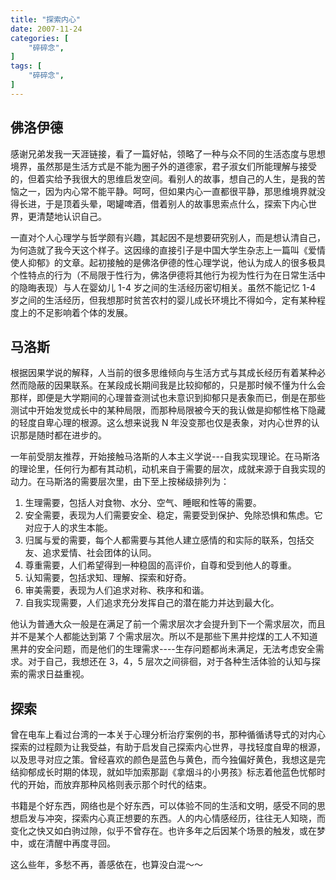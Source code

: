 ```yaml
---
title: "探索内心"
date: 2007-11-24
categories: [
    "碎碎念",
]
tags: [
    "碎碎念",
]
---
```


## 佛洛伊德

感谢兄弟发我一天涯链接，看了一篇好帖，领略了一种与众不同的生活态度与思想境界，虽然那是生活方式是不能为圈子外的道德家，君子淑女们所能理解与接受的，但着实给予我很大的思维启发空间。看别人的故事，想自己的人生，是我的苦恼之一，因为内心常不能平静。呵呵，但如果内心一直都很平静，那思维境界就没得长进，于是顶着头晕，喝罐啤酒，借着别人的故事思索点什么，探索下内心世界，更清楚地认识自己。

一直对个人心理学与哲学颇有兴趣，其起因不是想要研究别人，而是想认清自己，为何造就了我今天这个样子。这因缘的直接引子是中国大学生杂志上一篇叫《爱情使人抑郁》的文章。起初接触的是佛洛伊德的性心理学说，他认为成人的很多极具个性特点的行为（不局限于性行为，佛洛伊德将其他行为视为性行为在日常生活中的隐晦表现）与人在婴幼儿 1-4 岁之间的生活经历密切相关。虽然不能记忆 1-4 岁之间的生活经历，但我想那时贫苦农村的婴儿成长环境比不得如今，定有某种程度上的不足影响着个体的发展。

<!--more-->

## 马洛斯

根据因果学说的解释，人当前的很多思维倾向与生活方式与其成长经历有着某种必然而隐蔽的因果联系。在某段成长期间我是比较抑郁的，只是那时候不懂为什么会那样，即便是大学期间的心理普查测试也未意识到抑郁只是表象而已，倒是在那些测试中开始发觉成长中的某种局限，而那种局限被今天的我认做是抑郁性格下隐藏的轻度自卑心理的根源。这么想来说我 N 年没变那也仅是表象，对内心世界的认识那是随时都在进步的。

一年前受朋友推荐，开始接触马洛斯的人本主义学说---自我实现理论。在马斯洛的理论里，任何行为都有其动机，动机来自于需要的层次，成就来源于自我实现的动力。在马斯洛的需要层次里，由下至上按梯级排列为：

1. 生理需要，包括人对食物、水分、空气、睡眠和性等的需要。
2. 安全需要，表现为人们需要安全、稳定，需要受到保护、免除恐惧和焦虑。它对应于人的求生本能。
3. 归属与爱的需要，每个人都需要与其他人建立感情的和实际的联系，包括交友、追求爱情、社会团体的认同。
4. 尊重需要，人们希望得到一种稳固的高评价，自尊和受到他人的尊重。
5. 认知需要，包括求知、理解、探索和好奇。
6. 审美需要，表现为人们追求对称、秩序和和谐。
7. 自我实现需要，人们追求充分发挥自己的潜在能力并达到最大化。

他认为普通大众一般是在满足了前一个需求层次才会提升到下一个需求层次，而且并不是某个人都能达到第 7 个需求层次。所以不是那些下黑井挖煤的工人不知道黑井的安全问题，而是他们的生理需求----生存问题都尚未满足，无法考虑安全需求。对于自己，我想还在 3，4，5 层次之间徘徊，对于各种生活体验的认知与探索的需求日益重视。

## 探索

曾在电车上看过台湾的一本关于心理分析治疗案例的书，那种循循诱导式的对内心探索的过程颇为让我受益，有助于启发自己探索内心世界，寻找轻度自卑的根源，以及思寻对应之策。曾经喜欢的颜色是蓝色与黄色，而今独偏好黄色，我想这是完结抑郁成长时期的体现，就如毕加索那副《拿烟斗的小男孩》标志着他蓝色忧郁时代的开始，而放弃那种风格则表示那个时代的结束。

书籍是个好东西，网络也是个好东西，可以体验不同的生活和文明，感受不同的思想启发与冲突，探索内心真正想要的东西。人的内心情感经历，往往无人知晓，而变化之快又如白驹过隙，似乎不曾存在。也许多年之后因某个场景的触发，或在梦中，或在清醒中再度寻回。

这么些年，多愁不再，善感依在，也算没白混～～
